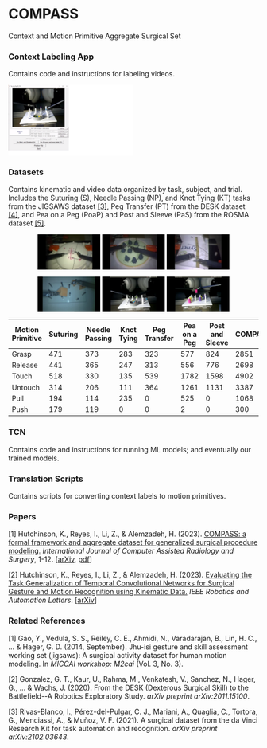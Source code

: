 # COMPASS
Context and Motion Primitive Aggregate Surgical Set

### Context Labeling App 
Contains code and instructions for labeling videos.

<img align="middle" src="https://github.com/UVA-DSA/COMPASS/blob/main/Figures/poap_app_2.png" width="50%">

### Datasets
Contains kinematic and video data organized by task, subject, and trial.
Includes the Suturing (S), Needle Passing (NP), and Knot Tying (KT) tasks from the JIGSAWS dataset [[3]](#3), Peg Transfer (PT) from the DESK dataset [[4]](#4), and Pea on a Peg (PoaP) and Post and Sleeve (PaS) from the ROSMA dataset [[5]](#5).


<p align="middle" float="left">
  <img align="top" src="https://github.com/UVA-DSA/COMPASS/blob/main/Figures/suturing_frame.png" alt="Suturing" title="Suturing" width="25%"/>
  <img align="top" src="https://github.com/UVA-DSA/COMPASS/blob/main/Figures/needle_passing_frame.png" alt="Needle Passing" title="Needle Passing" width="25%"/>
  <img align="top" src="https://github.com/UVA-DSA/COMPASS/blob/main/Figures/knot_tying_frame.png" alt="Knot Tying" title="Knot Tying" width="25%"/>
</p>

<p align="middle" float="left">
  <img align="top" src="https://github.com/UVA-DSA/COMPASS/blob/main/Figures/PT_frame.png" alt="Peg Transfer" title="Peg Transfer" width="25%"/>
  <img align="top" src="https://github.com/UVA-DSA/COMPASS/blob/main/Figures/PoaP_frame.png" alt="Pea on a Peg" title="Pea on a Peg" width="25%"/>
  <img align="top" src="https://github.com/UVA-DSA/COMPASS/blob/main/Figures/PaS_frame.png" alt="Post and Sleeve" title="Post and Sleeve" width="25%"/>
</p>

| Motion Primitive  | Suturing          | Needle Passing    | Knot Tying        | Peg Transfer      | Pea on a Peg      | Post and Sleeve   | COMPASS           |
| ----------------- | ----------------- | ----------------- | ----------------- | ----------------- | ----------------- | ----------------- | ----------------- |
| Grasp             | 471               | 373               | 283               | 323               | 577               | 824               | 2851              |
| Release           | 441               | 365               | 247               | 313               | 556               | 776               | 2698              |
| Touch             | 518               | 330               | 135               | 539               | 1782              | 1598              | 4902              |
| Untouch           | 314               | 206               | 111               | 364               | 1261              | 1131              | 3387              |
| Pull              | 194               | 114               | 235               | 0                 | 525               | 0                 | 1068              |
| Push              | 179               | 119               | 0                 | 0                 | 2                 | 0                 | 300               |



### TCN
Contains code and instructions for running ML models; and eventually our trained models.

### Translation Scripts
Contains scripts for converting context labels to motion primitives.


### Papers
<a id="1">[1]</a>
Hutchinson, K., Reyes, I., Li, Z., & Alemzadeh, H. (2023). <a href="https://link.springer.com/article/10.1007/s11548-023-02922-1">COMPASS: a formal framework and aggregate dataset for generalized surgical procedure modeling.</a> _International Journal of Computer Assisted Radiology and Surgery_, 1-12. 
[<a href="https://arxiv.org/abs/2209.06424">arXiv</a>, <a href="https://kch4fk.github.io/papers/COMPASS_1_accepted.pdf">pdf</a>]

<a id="2">[2]</a>
Hutchinson, K., Reyes, I., Li, Z., & Alemzadeh, H. (2023). <a href="https://ieeexplore.ieee.org/abstract/document/10173628">Evaluating the Task Generalization of Temporal Convolutional Networks for Surgical Gesture and Motion Recognition using Kinematic Data.</a> _IEEE Robotics and Automation Letters_.
[<a href="https://arxiv.org/abs/2306.16577">arXiv</a>]

### Related References
<a id="3">[1]</a> 
Gao, Y., Vedula, S. S., Reiley, C. E., Ahmidi, N., Varadarajan, B., Lin, H. C., ... & Hager, G. D. (2014, September). Jhu-isi gesture and skill assessment working set (jigsaws): A surgical activity dataset for human motion modeling. In _MICCAI workshop: M2cai_ (Vol. 3, No. 3).

<a id="4">[2]</a>
Gonzalez, G. T., Kaur, U., Rahma, M., Venkatesh, V., Sanchez, N., Hager, G., ... & Wachs, J. (2020). From the DESK (Dexterous Surgical Skill) to the Battlefield--A Robotics Exploratory Study. _arXiv preprint arXiv:2011.15100_.

<a id="5">[3]</a>
Rivas-Blanco, I., Pérez-del-Pulgar, C. J., Mariani, A., Quaglia, C., Tortora, G., Menciassi, A., & Muñoz, V. F. (2021). A surgical dataset from the da Vinci Research Kit for task automation and recognition. _arXiv preprint arXiv:2102.03643_.

